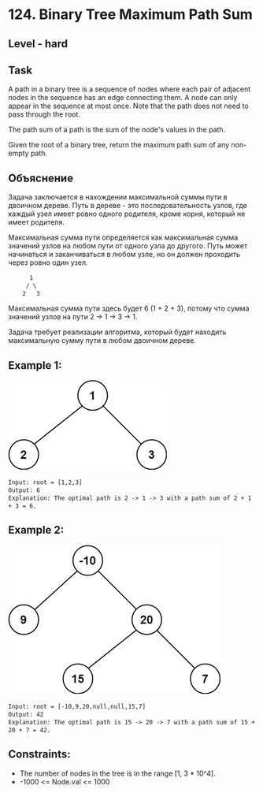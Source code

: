 # 124. Binary Tree Maximum Path Sum


## Level - hard


## Task
A path in a binary tree is a sequence of nodes where each pair of adjacent nodes in the sequence has an edge connecting them. 
A node can only appear in the sequence at most once. Note that the path does not need to pass through the root.

The path sum of a path is the sum of the node's values in the path.

Given the root of a binary tree, return the maximum path sum of any non-empty path.


## Объяснение
Задача заключается в нахождении максимальной суммы пути в двоичном дереве. 
Путь в дереве - это последовательность узлов, где каждый узел имеет ровно одного родителя, 
кроме корня, который не имеет родителя.

Максимальная сумма пути определяется как максимальная сумма значений узлов на любом пути от одного узла до другого. 
Путь может начинаться и заканчиваться в любом узле, но он должен проходить через ровно один узел.
````
      1
     / \
    2   3
````

Максимальная сумма пути здесь будет 6 (1 + 2 + 3), потому что сумма значений узлов на пути 2 -> 1 -> 3 -> 1.

Задача требует реализации алгоритма, который будет находить максимальную сумму пути в любом двоичном дереве.


## Example 1:
![img.png](img.png)
````
Input: root = [1,2,3]
Output: 6
Explanation: The optimal path is 2 -> 1 -> 3 with a path sum of 2 + 1 + 3 = 6.
````


## Example 2:
![img_1.png](img_1.png)
````
Input: root = [-10,9,20,null,null,15,7]
Output: 42
Explanation: The optimal path is 15 -> 20 -> 7 with a path sum of 15 + 20 + 7 = 42.
````


## Constraints:

- The number of nodes in the tree is in the range [1, 3 * 10^4].
- -1000 <= Node.val <= 1000